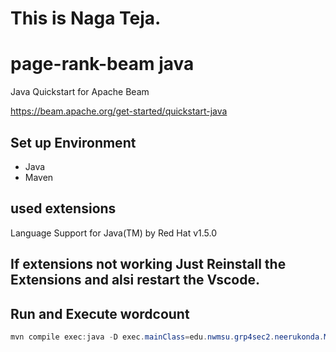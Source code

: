 # This is  Naga Teja.
# page-rank-beam java

Java Quickstart for Apache Beam

<https://beam.apache.org/get-started/quickstart-java>

## Set up Environment

- Java
- Maven

## used extensions

Language Support for Java(TM) by Red Hat
v1.5.0

## If extensions not working Just Reinstall the Extensions and alsi restart the Vscode.

## Run and Execute wordcount 
```PowerShell
mvn compile exec:java -D exec.mainClass=edu.nwmsu.grp4sec2.neerukonda.MinimalPageRankTeja
```
